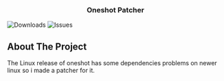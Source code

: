 <br/>
<p align="center">
  <h3 align="center">Oneshot Patcher</h3>

</p>

![Downloads](https://img.shields.io/github/downloads/DUCKYPAPAKI/Oneshot-patcher/total) ![Issues](https://img.shields.io/github/issues/DUCKYPAPAKI/Oneshot-patcher) 

## About The Project

The Linux release of oneshot has some dependencies problems on newer linux so i made a patcher for it.

